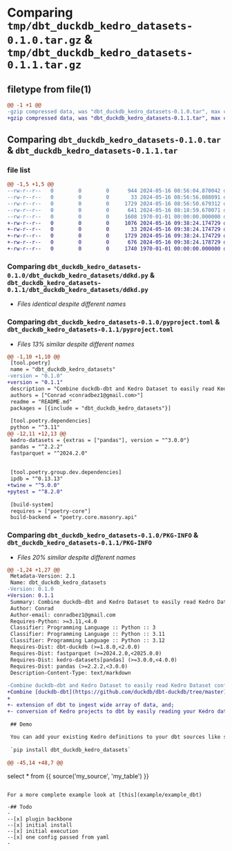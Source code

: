 # Comparing `tmp/dbt_duckdb_kedro_datasets-0.1.0.tar.gz` & `tmp/dbt_duckdb_kedro_datasets-0.1.1.tar.gz`

## filetype from file(1)

```diff
@@ -1 +1 @@
-gzip compressed data, was "dbt_duckdb_kedro_datasets-0.1.0.tar", max compression
+gzip compressed data, was "dbt_duckdb_kedro_datasets-0.1.1.tar", max compression
```

## Comparing `dbt_duckdb_kedro_datasets-0.1.0.tar` & `dbt_duckdb_kedro_datasets-0.1.1.tar`

### file list

```diff
@@ -1,5 +1,5 @@
--rw-r--r--   0        0        0      944 2024-05-16 08:56:04.870042 dbt_duckdb_kedro_datasets-0.1.0/README.md
--rw-r--r--   0        0        0       33 2024-05-16 08:56:56.088091 dbt_duckdb_kedro_datasets-0.1.0/dbt_duckdb_kedro_datasets/__init__.py
--rw-r--r--   0        0        0     1729 2024-05-16 08:56:50.679312 dbt_duckdb_kedro_datasets-0.1.0/dbt_duckdb_kedro_datasets/ddkd.py
--rw-r--r--   0        0        0      641 2024-05-16 08:18:59.670071 dbt_duckdb_kedro_datasets-0.1.0/pyproject.toml
--rw-r--r--   0        0        0     1608 1970-01-01 00:00:00.000000 dbt_duckdb_kedro_datasets-0.1.0/PKG-INFO
+-rw-r--r--   0        0        0     1076 2024-05-16 09:38:24.174729 dbt_duckdb_kedro_datasets-0.1.1/README.md
+-rw-r--r--   0        0        0       33 2024-05-16 09:38:24.174729 dbt_duckdb_kedro_datasets-0.1.1/dbt_duckdb_kedro_datasets/__init__.py
+-rw-r--r--   0        0        0     1729 2024-05-16 09:38:24.174729 dbt_duckdb_kedro_datasets-0.1.1/dbt_duckdb_kedro_datasets/ddkd.py
+-rw-r--r--   0        0        0      676 2024-05-16 09:38:24.178729 dbt_duckdb_kedro_datasets-0.1.1/pyproject.toml
+-rw-r--r--   0        0        0     1740 1970-01-01 00:00:00.000000 dbt_duckdb_kedro_datasets-0.1.1/PKG-INFO
```

### Comparing `dbt_duckdb_kedro_datasets-0.1.0/dbt_duckdb_kedro_datasets/ddkd.py` & `dbt_duckdb_kedro_datasets-0.1.1/dbt_duckdb_kedro_datasets/ddkd.py`

 * *Files identical despite different names*

### Comparing `dbt_duckdb_kedro_datasets-0.1.0/pyproject.toml` & `dbt_duckdb_kedro_datasets-0.1.1/pyproject.toml`

 * *Files 13% similar despite different names*

```diff
@@ -1,10 +1,10 @@
 [tool.poetry]
 name = "dbt_duckdb_kedro_datasets"
-version = "0.1.0"
+version = "0.1.1"
 description = "Combine duckdb-dbt and Kedro Dataset to easily read Kedro Dataset configs (yaml), enabling conversion of Kedro projects to dbt."
 authors = ["Conrad <conradbez1@gmail.com>"]
 readme = "README.md"
 packages = [{include = "dbt_duckdb_kedro_datasets"}]
 
 [tool.poetry.dependencies]
 python = "^3.11"
@@ -12,11 +12,13 @@
 kedro-datasets = {extras = ["pandas"], version = "^3.0.0"}
 pandas = "^2.2.2"
 fastparquet = "^2024.2.0"
 
 
 [tool.poetry.group.dev.dependencies]
 ipdb = "^0.13.13"
+twine = "^5.0.0"
+pytest = "^8.2.0"
 
 [build-system]
 requires = ["poetry-core"]
 build-backend = "poetry.core.masonry.api"
```

### Comparing `dbt_duckdb_kedro_datasets-0.1.0/PKG-INFO` & `dbt_duckdb_kedro_datasets-0.1.1/PKG-INFO`

 * *Files 20% similar despite different names*

```diff
@@ -1,24 +1,27 @@
 Metadata-Version: 2.1
 Name: dbt_duckdb_kedro_datasets
-Version: 0.1.0
+Version: 0.1.1
 Summary: Combine duckdb-dbt and Kedro Dataset to easily read Kedro Dataset configs (yaml), enabling conversion of Kedro projects to dbt.
 Author: Conrad
 Author-email: conradbez1@gmail.com
 Requires-Python: >=3.11,<4.0
 Classifier: Programming Language :: Python :: 3
 Classifier: Programming Language :: Python :: 3.11
 Classifier: Programming Language :: Python :: 3.12
 Requires-Dist: dbt-duckdb (>=1.8.0,<2.0.0)
 Requires-Dist: fastparquet (>=2024.2.0,<2025.0.0)
 Requires-Dist: kedro-datasets[pandas] (>=3.0.0,<4.0.0)
 Requires-Dist: pandas (>=2.2.2,<3.0.0)
 Description-Content-Type: text/markdown
 
-Combine duckdb-dbt and Kedro Dataset to easily read Kedro Dataset configs (yaml), enabling conversion of Kedro projects to dbt.
+Combine [duckdb-dbt](https://github.com/duckdb/dbt-duckdb/tree/master) and [Kedro](https://docs.kedro.org/en/stable/) [Datases](https://docs.kedro.org/projects/kedro-datasets/en/kedro-datasets-3.0.0/) to enable:
+
+- extension of dbt to ingest wide array of data, and;
+- conversion of Kedro projects to dbt by easily reading your Kedro data catalog configs (yaml files)
 
 ## Demo
 
 You can add your existing Kedro definitions to your dbt sources like so:
 
 `pip install dbt_duckdb_kedro_datasets`
 
@@ -45,14 +48,7 @@
 ```
 select *
 from {{ source('my_source', 'my_table') }}
 ```
 
 For a more complete example look at [this](example/example_dbt)
 
-## Todo
-
--[x] plugin backbone
--[x] initial install
--[x] initial execution
--[x] one config passed from yaml
-
```

